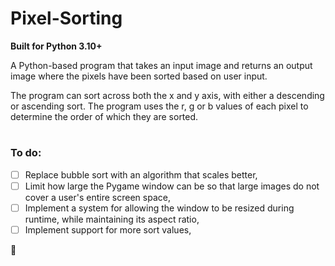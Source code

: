 # Pixel-Sorting
**Built for Python 3.10+**

A Python-based program that takes an input image and returns an output image where the pixels have been sorted based on user input.

The program can sort across both the x and y axis, with either a descending or ascending sort. The program uses the r, g or b values of each pixel to determine the order of which they are sorted.
#
### To do:
- [ ] Replace bubble sort with an algorithm that scales better,
- [ ] Limit how large the Pygame window can be so that large images do not cover a user's entire screen space,
- [ ] Implement a system for allowing the window to be resized during runtime, while maintaining its aspect ratio,
- [ ] Implement support for more sort values,

🦆
